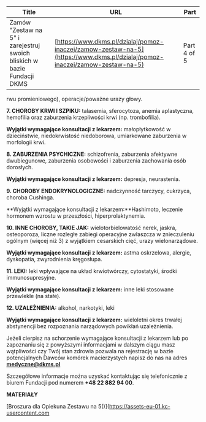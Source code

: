 | **Title**       | **URL**           | **Part**              |
|-----------------|-------------------|-----------------------|
| Zamów "Zestaw na 5" i zarejestruj swoich bliskich w bazie Fundacji DKMS          | [https://www.dkms.pl/dzialaj/pomoz-inaczej/zamow-zestaw-na-5](https://www.dkms.pl/dzialaj/pomoz-inaczej/zamow-zestaw-na-5)    | Part 4 of 5          |

rwu promieniowego), operacje/poważne urazy głowy.


**7\. CHOROBY KRWI I SZPIKU:** talasemia, sferocytoza, anemia aplastyczna, hemofilia oraz zaburzenia krzepliwości krwi (np. trombofilia).


**Wyjątki wymagające konsultacji z lekarzem:** małopłytkowość w dzieciństwie, niedokrwistość niedoborowa, umiarkowane zaburzenia w morfologii krwi.


**8\. ZABURZENIA PSYCHICZNE:** schizofrenia, zaburzenia afektywne dwubiegunowe, zaburzenia osobowości i zaburzenia zachowania osób dorosłych.


**Wyjątki wymagające konsultacji z lekarzem:** depresja, neurastenia.


**9\. CHOROBY ENDOKRYNOLOGICZNE:** nadczynność tarczycy, cukrzyca, choroba Cushinga.


**Wyjątki wymagające konsultacji z lekarzem:**Hashimoto, leczenie hormonem wzrostu w przeszłości, hiperprolaktynemia.


**10\. INNE CHOROBY, TAKIE JAK:** wielotorbielowatość nerek, jaskra, osteoporoza, liczne rozległe zabiegi operacyjne zwłaszcza w znieczuleniu ogólnym (więcej niż 3\) z wyjątkiem cesarskich cięć, urazy wielonarządowe.


**Wyjątki wymagające konsultacji z lekarzem:** astma oskrzelowa, alergie, dyskopatia, zwyrodnienia kręgosłupa.


**11\. LEKI:** leki wpływające na układ krwiotwórczy, cytostatyki, środki immunosupresyjne.


**Wyjątki wymagające konsultacji z lekarzem:** inne leki stosowane przewlekle (na stałe).


**12\. UZALEŻNIENIA:** alkohol, narkotyki, leki


**Wyjątki wymagające konsultacji z lekarzem:** wieloletni okres trwałej abstynencji bez rozpoznania narządowych powikłań uzależnienia.


Jeżeli cierpisz na schorzenie wymagające konsultacji z lekarzem lub po zapoznaniu się z powyższymi informacjami w dalszym ciągu masz wątpliwości czy Twój stan zdrowia pozwala na rejestrację w bazie potencjalnych Dawców komórek macierzystych napisz do nas na adres [**medyczne@dkms.pl**](mailto:medyczne@dkms.pl)


Szczegółowe informacje można uzyskać kontaktując się telefonicznie z biurem Fundacji pod numerem **\+48 22 882 94 00**.


**MATERIAŁY**


[Broszura dla Opiekuna Zestawu na 5()](https://assets-eu-01.kc-usercontent.com